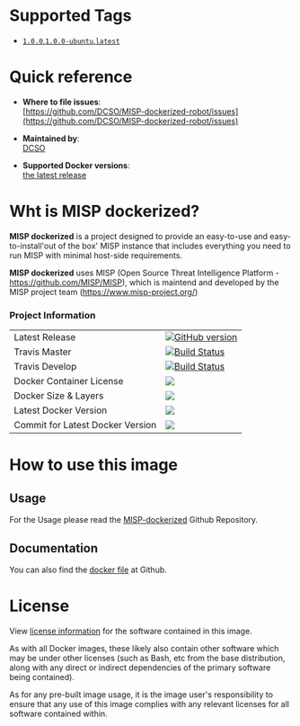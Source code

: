 # Supported Tags

- [`1.0.0`,`1.0.0-ubuntu`,`latest`](https://github.com/DCSO/MISP-dockerized-proxy/1.0.0-ubuntu/Dockerfile)

# Quick reference

-	**Where to file issues**:  
	[https://github.com/DCSO/MISP-dockerized-robot/issues](https://github.com/DCSO/MISP-dockerized-robot/issues)

-	**Maintained by**:  
	[DCSO](https://github.com/DCSO/MISP-dockerized-robot)

-	**Supported Docker versions**:  
	[the latest release](https://github.com/docker/docker-ce/releases/latest)

# Wht is MISP dockerized?

**MISP dockerized** is a project designed to provide an easy-to-use and easy-to-install'out of the box' MISP instance that includes everything you need to run MISP with minimal host-side requirements. 

**MISP dockerized** uses MISP (Open Source Threat Intelligence Platform - https://github.com/MISP/MISP), which is maintend and developed by the MISP project team (https://www.misp-project.org/)

### Project Information

| | |
|-|-|
| Latest Release | [![GitHub version](https://badge.fury.io/gh/dcso%2FMISP-dockerized-server.svg)](https://badge.fury.io/gh/dcso%2FMISP-dockerized-server) |
| Travis Master | [![Build Status](https://travis-ci.org/DCSO/MISP-dockerized-server.svg?branch=master)](https://travis-ci.org/DCSO/MISP-dockerized-server) |
| Travis Develop | [![Build Status](https://travis-ci.org/DCSO/MISP-dockerized-server.svg?branch=develop)](https://travis-ci.org/DCSO/MISP-dockerized-server) |
| Docker Container License | [![](https://images.microbadger.com/badges/license/dcso/misp-server.svg)](https://microbadger.com/images/dcso/misp-server) |
| Docker Size & Layers | [![](https://images.microbadger.com/badges/image/dcso/misp-server.svg)](https://microbadger.com/images/dcso/misp-server)|
| Latest Docker Version | [![](https://images.microbadger.com/badges/version/dcso/misp-server.svg)](https://microbadger.com/images/dcso/misp-server)|
| Commit for Latest Docker Version | [![](https://images.microbadger.com/badges/commit/dcso/misp-server.svg)](https://microbadger.com/images/dcso/misp-server)|


# How to use this image

## Usage

For the Usage please read the [MISP-dockerized](https://github.com/DCSO/MISP-dockerized) Github Repository.


## Documentation
You can also find the [docker file](https://github.com/DCSO/MISP-dockerized-robot/) at Github.


# License

View [license information](https://github.com/DCSO/MISP-dockerized-robot/blob/master/LICENSE) for the software contained in this image.

As with all Docker images, these likely also contain other software which may be under other licenses (such as Bash, etc from the base distribution, along with any direct or indirect dependencies of the primary software being contained).

As for any pre-built image usage, it is the image user's responsibility to ensure that any use of this image complies with any relevant licenses for all software contained within.